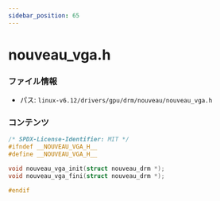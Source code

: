 ```yaml
---
sidebar_position: 65
---
```

# nouveau_vga.h

### ファイル情報

- パス: `linux-v6.12/drivers/gpu/drm/nouveau/nouveau_vga.h`

### コンテンツ

```h
/* SPDX-License-Identifier: MIT */
#ifndef __NOUVEAU_VGA_H__
#define __NOUVEAU_VGA_H__

void nouveau_vga_init(struct nouveau_drm *);
void nouveau_vga_fini(struct nouveau_drm *);

#endif

```
